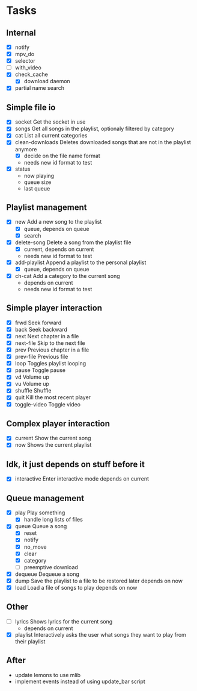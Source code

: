 
# Tasks

## Internal

 - [x] notify
 - [x] mpv_do
 - [x] selector
 - [ ] with_video
 - [x] check_cache
     - [x] download daemon
 - [x] partial name search

## Simple file io

 - [x] socket             Get the socket in use
 - [x] songs              Get all songs in the playlist, optionaly filtered by category
 - [x] cat                List all current categories
 - [x] clean-downloads    Deletes downloaded songs that are not in the playlist anymore
     - [x] decide on the file name format
     - needs new id format to test
 - [x] status
     - now playing
     - queue size
     - last queue

## Playlist management

 - [x] new                Add a new song to the playlist
     - [x] queue, depends on queue
     - [x] search
 - [x] delete-song        Delete a song from the playlist file
     - [x] current, depends on current
     - needs new id format to test
 - [x] add-playlist       Append a playlist to the personal playlist
     - [x] queue, depends on queue
 - [x] ch-cat             Add a category to the current song
     - depends on current
     - needs new id format to test

## Simple player interaction

 - [x] frwd               Seek forward
 - [x] back               Seek backward
 - [x] next               Next chapter in a file
 - [x] next-file          Skip to the next file
 - [x] prev               Previous chapter in a file
 - [x] prev-file          Previous file
 - [x] loop               Toggles playlist looping
 - [x] pause              Toggle pause
 - [x] vd                 Volume up
 - [x] vu                 Volume up
 - [x] shuffle            Shuffle
 - [x] quit               Kill the most recent player
 - [x] toggle-video       Toggle video

## Complex player interaction

 - [x] current            Show the current song
 - [x] now                Shows the current playlist

## Idk, it just depends on stuff before it

 - [x] interactive        Enter interactive mode
     depends on current

## Queue management
 - [x] play               Play something
     - [x] handle long lists of files
 - [x] queue              Queue a song
     - [x] reset
     - [x] notify
     - [x] no_move
     - [x] clear
     - [x] category
     - [ ] preemptive download
 - [x] dequeue            Dequeue a song
 - [x] dump               Save the playlist to a file to be restored later
     depends on now
 - [x] load               Load a file of songs to play
     depends on now

## Other

 - [ ] lyrics             Shows lyrics for the current song
     - depends on current
 - [x] playlist           Interactively asks the user what songs they want to play from their playlist

## After

- update lemons to use mlib
- implement events instead of using update_bar script
